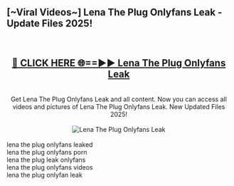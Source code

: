 <h2>[~Viral Videos~] Lena The Plug Onlyfans Leak - Update Files 2025!</h2>
<br>
<div align="center">
<h2><a href="https://betterlinks.top/A2PfLJ" rel="nofollow">🔴 CLICK HERE 🌐==►► Lena The Plug Onlyfans Leak</a></h2>
<br>
Get Lena The Plug Onlyfans Leak and all content. Now you can access all videos and pictures of Lena The Plug Onlyfans Leak. New Updated Files 2025!
<br>
<br>
<a href="https://betterlinks.top/A2PfLJ" rel="nofollow" data-target="animated-image.originalLink"><img src="https://i.ibb.co.com/WyWwxjT/player-gif2.gif" alt="Lena The Plug Onlyfans Leak" style="max-width: 100%; display: inline-block;" data-target="animated-image.originalImage"></a>
</div>
<br>
lena the plug onlyfans leaked<br>
lena the plug onlyfans porn<br>
lena the plug leak onlyfans<br>
lena the plug onlyfans videos<br>
lena the plug onlyfan leak